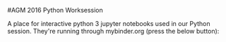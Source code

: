#AGM 2016 Python Worksession

A place for interactive python 3 jupyter notebooks used in our Python session.  They're running through mybinder.org (press the below button):


